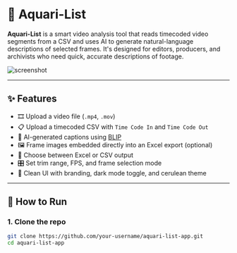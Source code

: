 # 🐠 Aquari-List

**Aquari-List** is a smart video analysis tool that reads timecoded video segments from a CSV and uses AI to generate natural-language descriptions of selected frames. It's designed for editors, producers, and archivists who need quick, accurate descriptions of footage.

![screenshot](https://via.placeholder.com/800x400?text=Aquari-List+App+Demo)

---

## ✨ Features

- 🎞 Upload a video file (`.mp4`, `.mov`)
- 📋 Upload a timecoded CSV with `Time Code In` and `Time Code Out`
- 🧠 AI-generated captions using [BLIP](https://huggingface.co/Salesforce/blip-image-captioning-base)
- 🖼 Frame images embedded directly into an Excel export (optional)
- 🧾 Choose between Excel or CSV output
- 🎛 Set trim range, FPS, and frame selection mode
- 🎨 Clean UI with branding, dark mode toggle, and cerulean theme

---

## 🚀 How to Run

### 1. Clone the repo

```bash
git clone https://github.com/your-username/aquari-list-app.git
cd aquari-list-app